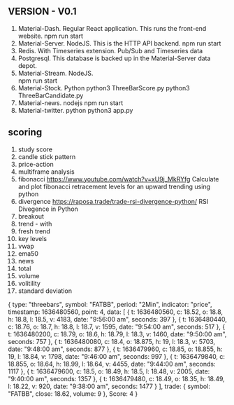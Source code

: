 ## VERSION - V0.1

1.  Material-Dash. Regular React application. This runs the front-end website.
    npm run start
2.  Material-Server. NodeJS. This is the HTTP API backend.
    npm run start
3.  Redis. With Timeseries extension. Pub/Sub and Timeseries data
4.  Postgresql. This database is backed up in the Material-Server data depot.
5.  Material-Stream. NodeJS.  
     npm run start
6.  Material-Stock. Python
    python3 ThreeBarScore.py
    python3 ThreeBarCandidate.py
7.  Material-news. nodejs
    npm run start
8.  Material-twitter. python
    python3 app.py

## scoring

1.  study score
2.  candle stick pattern
3.  price-action
4.  multiframe analysis
5.  fibonacci
    https://www.youtube.com/watch?v=xU9j_MkRYfg
    Calculate and plot fibonacci retracement levels for an upward trending using python
6.  divergence
    https://raposa.trade/trade-rsi-divergence-python/
    RSI Divegence in Python
7.  breakout
8.  trend - with
9.  fresh trend
10. key levels
11. vwap
12. ema50
13. news
14. total
15. volume
16. volitility
17. standard deviation

{
type: "threebars",
symbol: "FATBB",
period: "2Min",
indicator: "price",
timestamp: 1636480560,
point: 4,
data: [
{
t: 1636480560,
c: 18.52,
o: 18.8,
h: 18.8,
l: 18.5,
v: 4183,
date: "9:56:00 am",
seconds: 397
},
{
t: 1636480440,
c: 18.76,
o: 18.7,
h: 18.8,
l: 18.7,
v: 1595,
date: "9:54:00 am",
seconds: 517
},
{
t: 1636480200,
c: 18.79,
o: 18.6,
h: 18.79,
l: 18.3,
v: 1460,
date: "9:50:00 am",
seconds: 757
},
{
t: 1636480080,
c: 18.4,
o: 18.875,
h: 19,
l: 18.3,
v: 5703,
date: "9:48:00 am",
seconds: 877
},
{
t: 1636479960,
c: 18.85,
o: 18.855,
h: 19,
l: 18.84,
v: 1798,
date: "9:46:00 am",
seconds: 997
},
{
t: 1636479840,
c: 18.855,
o: 18.64,
h: 18.99,
l: 18.64,
v: 4455,
date: "9:44:00 am",
seconds: 1117
},
{
t: 1636479600,
c: 18.5,
o: 18.49,
h: 18.5,
l: 18.48,
v: 2005,
date: "9:40:00 am",
seconds: 1357
},
{
t: 1636479480,
c: 18.49,
o: 18.35,
h: 18.49,
l: 18.22,
v: 920,
date: "9:38:00 am",
seconds: 1477
}
],
trade: {
symbol: "FATBB",
close: 18.62,
volume: 9
},
Score: 4
}
